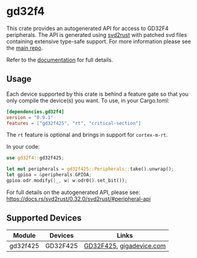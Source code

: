 # gd32f4
This crate provides an autogenerated API for access to GD32F4 peripherals.
The API is generated using [svd2rust] with patched svd files containing
extensive type-safe support. For more information please see the [main repo].

Refer to the [documentation] for full details.

[svd2rust]: https://github.com/japaric/svd2rust
[main repo]: https://github.com/gd32-rust/gd32-rs
[documentation]: https://docs.rs/gd32f4/latest/gd32f4/

## Usage
Each device supported by this crate is behind a feature gate so that you only
compile the device(s) you want. To use, in your Cargo.toml:

```toml
[dependencies.gd32f4]
version = "0.9.1"
features = ["gd32f425", "rt", "critical-section"]
```

The `rt` feature is optional and brings in support for `cortex-m-rt`.

In your code:

```rust
use gd32f4::gd32f425;

let mut peripherals = gd32f425::Peripherals::take().unwrap();
let gpioa = &peripherals.GPIOA;
gpioa.odr.modify(|_, w| w.odr0().set_bit());
```

For full details on the autogenerated API, please see:
https://docs.rs/svd2rust/0.32.0/svd2rust/#peripheral-api

## Supported Devices

| Module | Devices | Links |
|:------:|:-------:|:-----:|
| gd32f425 | GD32F425 | [GD32F425](https://www.gigadevice.com/datasheet/gd32f425xxxx-datasheet/), [gigadevice.com](https://www.gigadevice.com/product/mcu/high-performance-mcus/gd32f4xx-series/gd32f425) |
